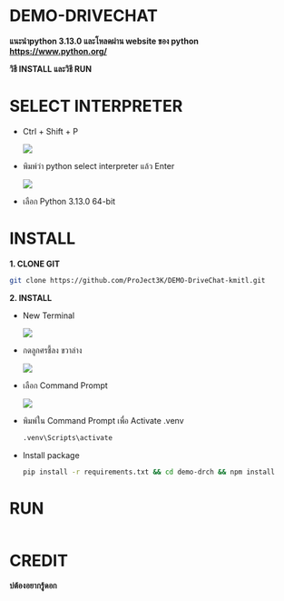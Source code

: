# DEMO-DRIVECHAT

**แนะนำpython 3.13.0 และโหลดผ่าน website ของ python https://www.python.org/**

**วิธี INSTALL และวิธี RUN**


# SELECT INTERPRETER

  - Ctrl + Shift + P

    ![](https://drive.google.com/uc?export=view&id=1uB3I4gi5m80Bfia36MAJUrMvB6AcxGHg)

  - พิมพ์ว่า python select interpreter แล้ว Enter

    ![](https://drive.google.com/uc?export=view&id=1A6al-cCY4ZDgu-xn05m-fSIf2WI4LbiN)

  - เลือก Python 3.13.0 64-bit

# INSTALL

  **1. CLONE GIT**
  ``` bash
  git clone https://github.com/ProJect3K/DEMO-DriveChat-kmitl.git
  ```

  **2. INSTALL**

  - New Terminal

    ![](https://drive.google.com/uc?export=view&id=1gwGcJBp5f_Q9fQ0luyI69tcrecogdFR_)

  - กดลูกศรชี้ลง ขวาล่าง

    ![](https://drive.google.com/uc?export=view&id=1B8eIcyHWJNJxQoNWKPMcW4pgO45LwGoE)

  - เลือก Command Prompt

    ![](https://drive.google.com/uc?export=view&id=1VflNrATWNsp8vaRnsAH2XxBQJqHTjuw1)


  - พิมพ์ใน Command Prompt เพื่อ Activate .venv
    ``` bash
    .venv\Scripts\activate
    ```

  - Install package
    ``` bash
    pip install -r requirements.txt && cd demo-drch && npm install
    ```




# RUN

``` bash

```

# CREDIT
**บ่ต้องอยากรู้ดอก**
